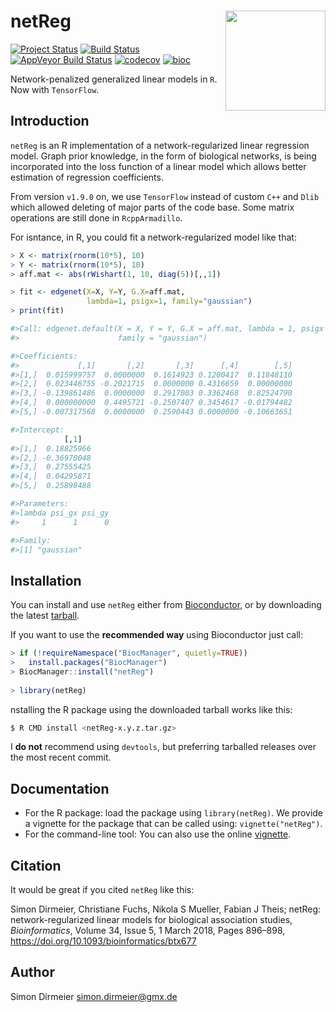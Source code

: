 
# netReg <img src="https://rawgit.com/dirmeier/netReg/master/inst/sticker/sticker.png" align="right" width="160px"/>

[![Project Status](http://www.repostatus.org/badges/latest/active.svg)](http://www.repostatus.org/#active)
[![Build Status](https://travis-ci.org/dirmeier/netReg.svg?branch=master)](https://travis-ci.org/dirmeier/netReg)
[![AppVeyor Build Status](https://ci.appveyor.com/api/projects/status/github/dirmeier/netReg?branch=master&svg=true)](https://ci.appveyor.com/project/dirmeier/netReg)
[![codecov](https://codecov.io/gh/dirmeier/netReg/branch/master/graph/badge.svg)](https://codecov.io/gh/dirmeier/netReg)
[![bioc](https://bioconductor.org/shields/years-in-bioc/netReg.svg)](https://bioconductor.org/packages/release/bioc/html/netReg.html)

Network-penalized generalized linear models in `R`. Now with `TensorFlow`.

## Introduction

`netReg` is an R implementation of a network-regularized linear regression model.
Graph prior knowledge, in the form of biological networks, is being incorporated into the loss function of a linear model
which allows better estimation of regression coefficients. 

From version `v1.9.0` on, we use `TensorFlow` instead of custom `C++` and `Dlib` which allowed deleting of major parts of the code base.
Some matrix operations are still done in `RcppArmadillo`. 

For isntance, in R, you could fit a network-regularized model like that:

``` r
> X <- matrix(rnorm(10*5), 10)
> Y <- matrix(rnorm(10*5), 10)
> aff.mat <- abs(rWishart(1, 10, diag(5))[,,1])

> fit <- edgenet(X=X, Y=Y, G.X=aff.mat, 
                 lambda=1, psigx=1, family="gaussian")
> print(fit)

#>Call: edgenet.default(X = X, Y = Y, G.X = aff.mat, lambda = 1, psigx = 1, 
#>                      family = "gaussian")

#>Coefficients:
#>             [,1]       [,2]       [,3]      [,4]        [,5]
#>[1,]  0.015999757  0.0000000  0.1614923 0.1200417  0.11848110
#>[2,]  0.023446755 -0.2021715  0.0000000 0.4316659  0.00000000
#>[3,] -0.139861486  0.0000000  0.2917003 0.3362468  0.82524790
#>[4,]  0.000000000  0.4495721 -0.2507407 0.3454617 -0.01794482
#>[5,] -0.007317568  0.0000000  0.2590443 0.0000000 -0.10663651

#>Intercept:
            [,1]
#>[1,]  0.18825966
#>[2,] -0.36970048
#>[3,]  0.27555425
#>[4,]  0.04295871
#>[5,]  0.25898488

#>Parameters:
#>lambda psi_gx psi_gy 
#>     1      1      0 

#>Family:
#>[1] "gaussian"
```

## Installation

You can install and use `netReg` either from [Bioconductor](https://bioconductor.org/packages/release/bioc/html/netReg.html),
or by downloading the latest [tarball](https://github.com/dirmeier/netReg/releases).

If you want to use the **recommended way** using Bioconductor just call:

```r
> if (!requireNamespace("BiocManager", quietly=TRUE))
>   install.packages("BiocManager")
> BiocManager::install("netReg")
  
> library(netReg)
```
 
nstalling the R package using the downloaded tarball works like this:

```bash
$ R CMD install <netReg-x.y.z.tar.gz>
```

I **do not** recommend using `devtools`, but preferring tarballed releases over the most recent commit.

## Documentation

* For the R package: load the package using `library(netReg)`. We provide a vignette for the package that can be called using: `vignette("netReg")`. 
* For the command-line tool: You can also use the online [vignette](https://dirmeier.github.io/netReg/articles/netReg.html).

## Citation

It would be great if you cited `netReg` like this:

Simon Dirmeier, Christiane Fuchs, Nikola S Mueller, Fabian J Theis; 
netReg: network-regularized linear models for biological association studies, 
*Bioinformatics*, Volume 34, Issue 5, 1 March 2018, Pages 896–898, https://doi.org/10.1093/bioinformatics/btx677

## Author

Simon Dirmeier <a href="mailto:simon.dirmeier@gmx.de">simon.dirmeier@gmx.de</a>
